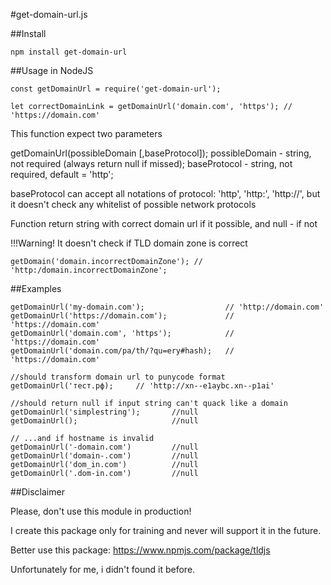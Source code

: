 #get-domain-url.js

##Install

    npm install get-domain-url

##Usage in NodeJS

    const getDomainUrl = require('get-domain-url');

    let correctDomainLink = getDomainUrl('domain.com', 'https'); // 'https://domain.com'

This function expect two parameters

getDomainUrl(possibleDomain [,baseProtocol]);
possibleDomain - string, not required (always return null if missed);
baseProtocol - string, not required, default = 'http';

baseProtocol can accept all notations of protocol: 'http', 'http:', 'http://', but it doesn't check any whitelist of possible network protocols

Function return string with correct domain url if it possible, and null - if not

!!!Warning! It doesn't check if TLD domain zone is correct

    getDomain('domain.incorrectDomainZone'); // 'http:/domain.incorrectDomainZone';

##Examples

    getDomainUrl('my-domain.com');                  // 'http://domain.com'
    getDomainUrl('https://domain.com');             // 'https://domain.com'
    getDomainUrl('domain.com', 'https');            // 'https://domain.com'
    getDomainUrl('domain.com/pa/th/?qu=ery#hash);   // 'https://domain.com'

    //should transform domain url to punycode format
    getDomainUrl('тест.рф);     // 'http://xn--e1aybc.xn--p1ai'

    //should return null if input string can't quack like a domain
    getDomainUrl('simplestring');       //null
    getDomainUrl();                     //null

    // ...and if hostname is invalid
    getDomainUrl('-domain.com')         //null
    getDomainUrl('domain-.com')         //null
    getDomainUrl('dom_in.com')          //null
    getDomainUrl('.dom-in.com')         //null

##Disclaimer

Please, don't use this module in production!

I create this package only for training and never will support it in the future.

Better use this package:
https://www.npmjs.com/package/tldjs

Unfortunately for me, i didn't found it before.
